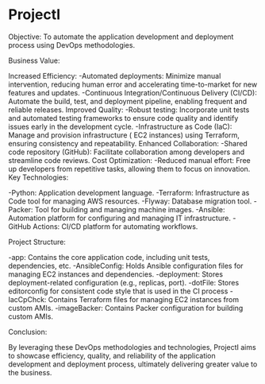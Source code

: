 # ProjectI

Objective: To automate the application development and deployment process using DevOps methodologies.

Business Value:

Increased Efficiency:
-Automated deployments: Minimize manual intervention, reducing human error and accelerating time-to-market for new features and updates.
-Continuous Integration/Continuous Delivery (CI/CD): Automate the build, test, and deployment pipeline, enabling frequent and reliable releases.
Improved Quality:
-Robust testing: Incorporate unit tests and automated testing frameworks to ensure code quality and identify issues early in the development cycle.
-Infrastructure as Code (IaC): Manage and provision infrastructure ( EC2 instances) using Terraform, ensuring consistency and repeatability.
Enhanced Collaboration:
-Shared code repository (GitHub): Facilitate collaboration among developers and streamline code reviews.
Cost Optimization:
-Reduced manual effort: Free up developers from repetitive tasks, allowing them to focus on innovation.
Key Technologies:

-Python: Application development language.
-Terraform: Infrastructure as Code tool for managing AWS resources.
-Flyway: Database migration tool.
-Packer: Tool for building and managing machine images.
-Ansible: Automation platform for configuring and managing IT infrastructure.
-GitHub Actions: CI/CD platform for automating workflows.

Project Structure:

-app: Contains the core application code, including unit tests, dependencies, etc.
-AnsibleConfig: Holds Ansible configuration files for managing EC2 instances and dependencies.
-deployment: Stores deployment-related configuration (e.g., replicas, port).
-dotFile: Stores editorconfig for consistent code style that is used in the CI process
-IacCpChck: Contains Terraform files for managing EC2 instances from custom AMIs.
-imageBacker: Contains Packer configuration for building custom AMIs.

Conclusion:

By leveraging these DevOps methodologies and technologies, ProjectI aims to showcase efficiency, quality, and reliability of the application development and deployment process, ultimately delivering greater value to the business.
